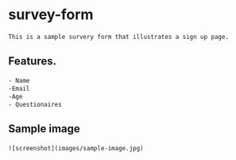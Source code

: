 # survey-form


    This is a sample survery form that illustrates a sign up page.

## Features. 

    - Name
    -Email
    -Age
    - Questionaires 

## Sample image 

    ![screenshot](images/sample-image.jpg)


